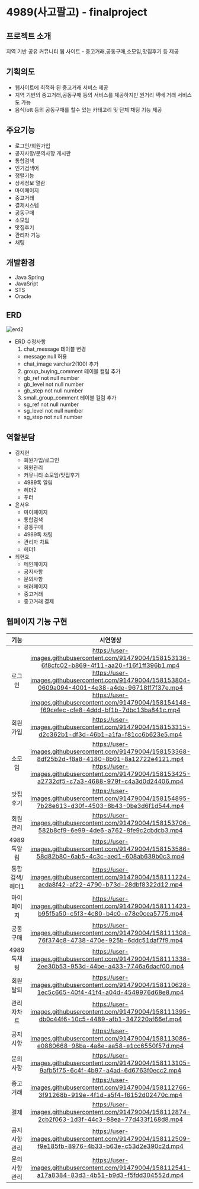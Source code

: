 # 4989(사고팔고) - finalproject
## 프로젝트 소개
지역 기반 공유 커뮤니티 웹 사이트 - 중고거래,공동구매,소모임,맛집후기 등 제공
## 기획의도
- 웹사이트에 최적화 된 중고거래 서비스 제공
- 지역 기반의 중고거래,공동구매 등의 서비스를 제공하지만 원거리 택배 거래 서비스도 가능
- 음식/ott 등의 공동구매를 할수 있는 카테고리 및 단체 채팅 기능 제공

## 주요기능
- 로그인/회원가입
- 공지사항/문의사항 게시판
- 통합검색
- 인기검색어
- 정렬기능
- 상세정보 열람
- 마이페이지
- 중고거래
- 결제시스템
- 공동구매
- 소모임
- 맛집후기
- 관리자 기능
- 채팅

## 개발환경
- Java Spring
- JavaSript
- STS
- Oracle

## ERD
![erd2](https://user-images.githubusercontent.com/91479004/158108741-a8efa8ec-5f8f-446b-b6a5-4b75328e9089.png)
- ERD 수정사항
  1. chat_message 테이블 변경
   - message null 허용
   - chat_image varchar2(100) 추가
  2. group_buying_comment 테이블 컬럼 추가
   - gb_ref not null number
   - gb_level not null number
   - gb_step not null number
  3. small_group_comment 테이블 컬럼 추가
   - sg_ref not null number
   - sg_level not null number
   - sg_step not null number
## 역할분담
- 김지현
  - 회원가입/로그인
  - 회원관리
  - 커뮤니티 소모임/맛집후기
  - 4989톡 알림
  - 헤더2
  - 푸터
- 윤서우
  - 마이페이지
  - 통합검색
  - 공동구매
  - 4989톡 채팅
  - 관리자 차트
  - 헤더1
- 최현호
  - 메인페이지
  - 공지사항
  - 문의사항
  - 에러페이지
  - 중고거래
  - 중고거래 결제

## 웹페이지 기능 구현
|기능|시연영상|
|:--:|:--:|
|로그인|https://user-images.githubusercontent.com/91479004/158153136-6f8cfc02-b869-4f11-aa20-f16f1ff396b1.mp4 https://user-images.githubusercontent.com/91479004/158153804-0609a094-4001-4e38-a4de-96718ff7f37e.mp4 https://user-images.githubusercontent.com/91479004/158154148-f69cefec-cfe8-4ddd-bf1b-7dbc13ba841c.mp4|
|회원가입|https://user-images.githubusercontent.com/91479004/158153315-d2c362b1-df3d-46b1-a1fa-f81cc6b623e5.mp4|
|소모임|https://user-images.githubusercontent.com/91479004/158153368-8df25b2d-f8a8-4180-8b01-8a12722e4121.mp4  https://user-images.githubusercontent.com/91479004/158153425-a2732df5-c7a3-4688-979f-c4a3d0d24406.mp4|
|맛집후기|https://user-images.githubusercontent.com/91479004/158154895-7b28e613-d30f-4503-8b43-0be3d6f1d544.mp4|
|회원관리|https://user-images.githubusercontent.com/91479004/158153706-582b8cf9-6e99-4de6-a762-8fe9c2cbdcb3.mp4|
|4989톡알림|https://user-images.githubusercontent.com/91479004/158153586-58d82b80-6ab5-4c3c-aed1-608ab639b0c3.mp4|
|통합검색/헤더1|https://user-images.githubusercontent.com/91479004/158111224-acda8f42-af22-4790-b73d-28dbf8322d12.mp4|
|마이페이지|https://user-images.githubusercontent.com/91479004/158111423-b95f5a50-c5f3-4c80-b4c0-e78e0cea5775.mp4|
|공동구매|https://user-images.githubusercontent.com/91479004/158111308-76f374c8-4738-470e-925b-6ddc51daf7f9.mp4|
|4989톡채팅|https://user-images.githubusercontent.com/91479004/158111338-2ee30b53-953d-44be-a433-7746a6dacf00.mp4|
|회원탈퇴|https://user-images.githubusercontent.com/91479004/158110628-1ec5c665-40f4-41f4-a04d-4549976d68e8.mp4|
|관리자차트|https://user-images.githubusercontent.com/91479004/158111395-db0c44f6-10c5-4489-afb1-347220af66ef.mp4|
|공지사항|https://user-images.githubusercontent.com/91479004/158113086-e0880668-98ba-4a8e-aa58-e1cc6550f57d.mp4|
|문의사항|https://user-images.githubusercontent.com/91479004/158113105-9afb5f75-6c4f-4b97-a4ad-6d6763f0ecc2.mp4|
|중고거래|https://user-images.githubusercontent.com/91479004/158112766-3f91268b-919e-4f1d-a5f4-f6152d02470c.mp4|
|결제|https://user-images.githubusercontent.com/91479004/158112874-2cb2f063-1d3f-44c3-88ea-77d433f168d8.mp4|
|공지사항관리|https://user-images.githubusercontent.com/91479004/158112509-f9e185fb-8976-4b33-b63e-c53d2e390c2d.mp4|
|문의사항관리|https://user-images.githubusercontent.com/91479004/158112541-a17a8384-83d3-4b51-b9d3-f5fdd304552d.mp4|

